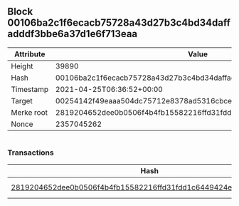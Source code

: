 ## Block 00106ba2c1f6ecacb75728a43d27b3c4bd34daffadddf3bbe6a37d1e6f713eaa

Attribute | Value
--- | ---
Height | 39890
Hash | 00106ba2c1f6ecacb75728a43d27b3c4bd34daffadddf3bbe6a37d1e6f713eaa
Timestamp | 2021-04-25T06:36:52+00:00
Target | 00254142f49eaaa504dc75712e8378ad5316cbcead634704b3734b6271167cc4
Merke root | 2819204652dee0b0506f4b4fb15582216ffd31fdd1c6449424efcedd27909378
Nonce | 2357045262

```

```

### Transactions

Hash | Amount
--- | ---
[2819204652dee0b0506f4b4fb15582216ffd31fdd1c6449424efcedd27909378](2819204652dee0b0506f4b4fb15582216ffd31fdd1c6449424efcedd27909378.md) | 10.00000000 SKEPTI 
